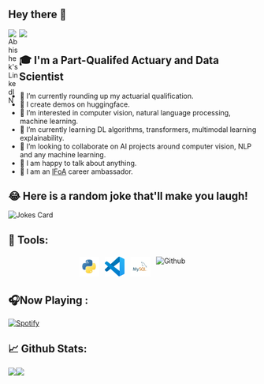 ## Hey there 👋 
<a href="https://www.linkedin.com/in/oayodeji/">
  <img align="left" alt="Abhishek's LinkedIN" width="22px" src="https://raw.githubusercontent.com/peterthehan/peterthehan/master/assets/linkedin.svg" />
</a>

![](https://visitor-badge.glitch.me/badge?page_id=oayodeji.oayodeji)

## 🎓 I'm a Part-Qualifed Actuary and Data Scientist

- 🔭 I’m currently rounding up my actuarial qualification.
- 💼 I create demos on huggingface. 
- 👀 I’m interested in computer vision, natural language processing, machine learning.
- 🌱 I’m currently learning DL algorithms, transformers, multimodal learning explainability.  
- 💞️ I’m looking to collaborate on AI projects around computer vision, NLP and any machine learning.
- 💬 I am happy to talk about anything.
- 🤖 I am an [IFoA](https://actuaries.org.uk/) career ambassador.

## 😂 Here is a random joke that'll make you laugh!
![Jokes Card](https://readme-jokes.vercel.app/api)

## 🚧 Tools:
<p align="center">
<img src="https://raw.githubusercontent.com/github/explore/80688e429a7d4ef2fca1e82350fe8e3517d3494d/topics/python/python.png" alt="Python" height="40" style="vertical-align:top; margin:4px">
<img src="https://raw.githubusercontent.com/github/explore/80688e429a7d4ef2fca1e82350fe8e3517d3494d/topics/visual-studio-code/visual-studio-code.png" alt="VS Code" height="40" style="vertical-align:top; margin:4px">
<img src="https://raw.githubusercontent.com/github/explore/80688e429a7d4ef2fca1e82350fe8e3517d3494d/topics/mysql/mysql.png" alt="MySQL" height="40" style="vertical-align:top; margin:4px">
<img src="https://cdn-icons-png.flaticon.com/512/5968/5968866.png" alt="Github" height="40" style="vertical-align:top; margin:4px">

## 🎧Now Playing :    
[![Spotify](https://github-readme-remake.vercel.app/api/spotify)](https://open.spotify.com/user/31bjfqzsttrakcmaikpdqg3m3vsi)

## 📈 Github Stats:
<!--
![GitHub stats](https://readme-stats-cfgj2cxdy.vercel.app/api?username=oayodeji&count_private=true&show_icons=true&theme=gotham)
![Top Langs](https://readme-stats-cfgj2cxdy.vercel.app/api/top-langs/?username=oayodeji&hide=php&theme=gotham)
-->
<div>
<a href="https://github-readme-stats.vercel.app/api?username=oayodeji&theme=gotham">
  <img  align="left" src="https://github-readme-stats.vercel.app/api?username=oayodeji&count_private=true&show_icons=true&theme=gotham" />
</a>
<a href="https://github-readme-stats.vercel.app/api/top-langs/?username=oayodeji&hide=php&theme=gotham">
  <img align="left" src="https://github-readme-stats.vercel.app/api/top-langs/?username=oayodeji&hide=php&theme=gotham" />
</a>
</div>

<!---
oayodeji/oayodeji is a ✨ special ✨ repository because its `README.md` (this file) appears on your GitHub profile.
You can click the Preview link to take a look at your changes.
--->
